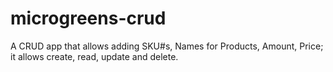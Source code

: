 # microgreens-crud
A CRUD app that allows adding SKU#s, Names for Products, Amount, Price; it allows create, read, update and delete. 
